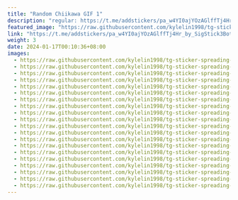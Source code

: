 ```yaml
---
title: "Random Chiikawa GIF 1"
description: "regular: https://t.me/addstickers/pa_w4YI0ajYOzAGlffTj4Hr_by_SigStick3Bot"
featured_image: "https://raw.githubusercontent.com/kylelin1998/tg-sticker-spreading-worldwide-images/main/img/9a3c00b8-53e8-4756-a307-a98fd4b65685.jpg"
link: "https://t.me/addstickers/pa_w4YI0ajYOzAGlffTj4Hr_by_SigStick3Bot"
weight: 3
date: 2024-01-17T00:10:36+08:00
images:
  - https://raw.githubusercontent.com/kylelin1998/tg-sticker-spreading-worldwide-images/main/img/9a3c00b8-53e8-4756-a307-a98fd4b65685.jpg
  - https://raw.githubusercontent.com/kylelin1998/tg-sticker-spreading-worldwide-images/main/img/0734179b-5246-4685-b08e-fee1cd455da4.jpg
  - https://raw.githubusercontent.com/kylelin1998/tg-sticker-spreading-worldwide-images/main/img/d60627d9-353b-4e67-bc70-caa965337d1b.jpg
  - https://raw.githubusercontent.com/kylelin1998/tg-sticker-spreading-worldwide-images/main/img/fd43ccac-3d27-4e89-ba20-ff6de6cf1801.jpg
  - https://raw.githubusercontent.com/kylelin1998/tg-sticker-spreading-worldwide-images/main/img/eef0a3c7-216a-4c79-8f82-b5915013daec.jpg
  - https://raw.githubusercontent.com/kylelin1998/tg-sticker-spreading-worldwide-images/main/img/dec68ac7-9273-4cb7-a736-9541d022de90.jpg
  - https://raw.githubusercontent.com/kylelin1998/tg-sticker-spreading-worldwide-images/main/img/e02c5b40-f5ac-4acf-abe9-8c6bae99431a.jpg
  - https://raw.githubusercontent.com/kylelin1998/tg-sticker-spreading-worldwide-images/main/img/86a9c052-3a5a-4fab-b6c2-f0a47c41db52.jpg
  - https://raw.githubusercontent.com/kylelin1998/tg-sticker-spreading-worldwide-images/main/img/c19ef0f9-131d-4849-8d9e-aa7e91344f33.jpg
  - https://raw.githubusercontent.com/kylelin1998/tg-sticker-spreading-worldwide-images/main/img/950b2be0-b169-4d7a-b857-6662f313aaa0.jpg
  - https://raw.githubusercontent.com/kylelin1998/tg-sticker-spreading-worldwide-images/main/img/48c0a0a6-766d-4973-a596-d002ff8eb3b0.jpg
  - https://raw.githubusercontent.com/kylelin1998/tg-sticker-spreading-worldwide-images/main/img/e742e029-4095-4105-b8be-fc60fde468e7.jpg
  - https://raw.githubusercontent.com/kylelin1998/tg-sticker-spreading-worldwide-images/main/img/5347140f-a761-451c-a306-3ec566fd949d.jpg
  - https://raw.githubusercontent.com/kylelin1998/tg-sticker-spreading-worldwide-images/main/img/22dcb2d7-6d36-4c2b-9a76-2a4879fadd1a.jpg
  - https://raw.githubusercontent.com/kylelin1998/tg-sticker-spreading-worldwide-images/main/img/d977707c-ea5a-4925-9cdd-866f17477355.jpg
  - https://raw.githubusercontent.com/kylelin1998/tg-sticker-spreading-worldwide-images/main/img/02ce2319-2470-44ce-bf2a-b41989c3a067.jpg
  - https://raw.githubusercontent.com/kylelin1998/tg-sticker-spreading-worldwide-images/main/img/93783d45-bff3-4e81-8b38-8b2d6f80a1b8.jpg
  - https://raw.githubusercontent.com/kylelin1998/tg-sticker-spreading-worldwide-images/main/img/0137325e-521d-4e73-abf7-cdb4f2942668.jpg
  - https://raw.githubusercontent.com/kylelin1998/tg-sticker-spreading-worldwide-images/main/img/ffdaee40-ae9a-4781-8135-e8f16aa5214a.jpg
  - https://raw.githubusercontent.com/kylelin1998/tg-sticker-spreading-worldwide-images/main/img/c3fd009c-4300-4833-b2d0-89167c40f4a8.jpg
---
```

